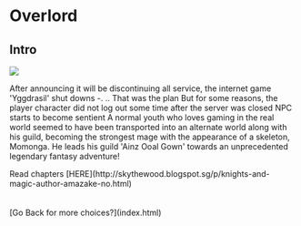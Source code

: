 # Overlord
## Intro
<div class="MTimg">
<img src="../../images/ol.jpg" />
</div>
<div class="MTcontent">
<p>
After announcing it will be discontinuing all service, the internet game 'Yggdrasil' shut downs -. .. That was the plan But for some reasons, the player character did not log out some time after the server was closed NPC starts to become sentient A normal youth who loves gaming in the real world seemed to have been transported into an alternate world along with his guild, becoming the strongest mage with the appearance of a skeleton, Momonga. He leads his guild 'Ainz Ooal Gown' towards an unprecedented legendary fantasy adventure!
 </p>
Read chapters [HERE](http://skythewood.blogspot.sg/p/knights-and-magic-author-amazake-no.html)

</div>



<div class="clear"></div>
<br /><br />
[Go Back for more choices?](index.html) 


